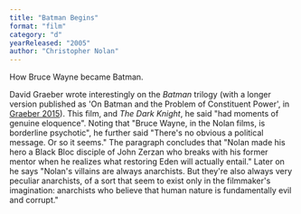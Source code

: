 ```yaml
---
title: "Batman Begins"
format: "film"
category: "d"
yearReleased: "2005"
author: "Christopher Nolan"
---
```

How Bruce Wayne became Batman.

David Graeber wrote interestingly on the _Batman_ trilogy (with a longer version published as 'On Batman and the Problem of Constituent Power', in <a href="biblio.htm#Graeber 2015">Graeber 2015</a>). This film, and _The Dark Knight_, he said "had moments of genuine eloquence". Noting that "Bruce Wayne, in the Nolan films, is borderline psychotic", he further said "There's no obvious a political message. Or so it seems." The paragraph concludes that "Nolan made his hero a Black Bloc disciple of John Zerzan who breaks with his former mentor when he realizes what restoring Eden will actually entail." Later on he says "Nolan's villains are always anarchists. But they're also always very peculiar anarchists, of a sort that seem to exist only in the filmmaker's imagination: anarchists who believe that human nature is fundamentally evil and corrupt."

